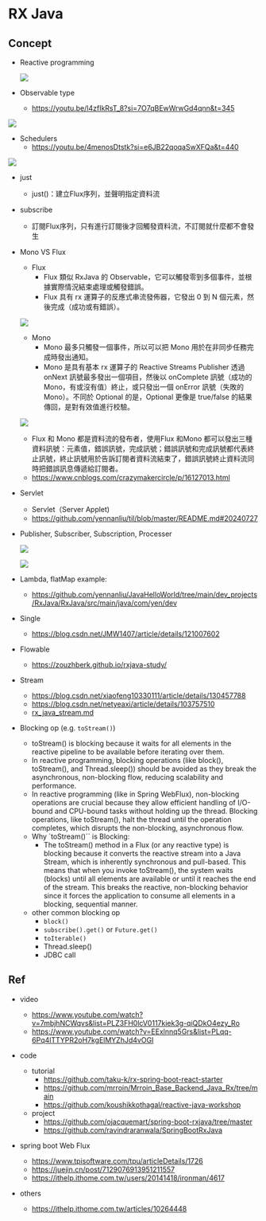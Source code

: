 # RX Java

## Concept

- Reactive programming
	<p><img src ="./doc/pic/reactive_programming.png" ></p>

- Observable type
	- https://youtu.be/l4zfIkRsT_8?si=7O7qBEwWrwGd4qnn&t=345
<p><img src ="./doc/pic/rx_java_can_onserver.png" ></p>

- Schedulers
	- https://youtu.be/4menosDtstk?si=e6JB22qoqaSwXFQa&t=440
<p><img src ="./doc/pic/schedulers.png" ></p>

- just
	- just()：建立Flux序列，並聲明指定資料流

- subscribe
	- 訂閱Flux序列，只有進行訂閱後才回觸發資料流，不訂閱就什麼都不會發生

- Mono VS Flux

	- Flux
		- Flux 類似 RxJava 的 Observable，它可以觸發零到多個事件，並根據實際情況結束處理或觸發錯誤。
		- Flux 具有 rx 運算子的反應式串流發佈器，它發出 0 到 N 個元素，然後完成（成功或有錯誤）。
	<p><img src ="./doc/pic/flux.png" ></p>


	- Mono
		- Mono 最多只觸發一個事件，所以可以把 Mono 用於在非同步任務完成時發出通知。
		- Mono 是具有基本 rx 運算子的 Reactive Streams Publisher 透過 onNext 訊號最多發出一個項目，然後以 onComplete 訊號（成功的 Mono，有或沒有值）終止，或只發出一個 onError 訊號（失敗的 Mono）。不同於 Optional 的是，Optional 更像是 true/false 的結果傳回，是對有效值進行校驗。
	<p><img src ="./doc/pic/mono.png" ></p>

	- Flux 和 Mono 都是資料流的發布者，使用Flux 和Mono 都可以發出三種資料訊號：元素值，錯誤訊號，完成訊號；錯誤訊號和完成訊號都代表終止訊號，終止訊號用於告訴訂閱者資料流結束了，錯誤訊號終止資料流同時把錯誤訊息傳遞給訂閱者。
	- https://www.cnblogs.com/crazymakercircle/p/16127013.html


- Servlet
	- Servlet（Server Applet)
	- https://github.com/yennanliu/til/blob/master/README.md#20240727


- Publisher, Subscriber, Subscription, Processer
	<p><img src ="./doc/pic/subscribe_publisher.png" ></p>
	<p><img src ="./doc/pic/subscribe_publisher2.png" ></p>

- Lambda, flatMap example:
	- https://github.com/yennanliu/JavaHelloWorld/tree/main/dev_projects/RxJava/RxJava/src/main/java/com/yen/dev

- Single
	- https://blog.csdn.net/JMW1407/article/details/121007602

- Flowable
	- https://zouzhberk.github.io/rxjava-study/

- Stream
	- https://blog.csdn.net/xiaofeng10330111/article/details/130457788
	- https://blog.csdn.net/netyeaxi/article/details/103757510
	- [rx_java_stream.md](https://github.com/yennanliu/JavaHelloWorld/blob/main/dev_projects/RxJava/doc/rxjava_stream.md)

- Blocking op (e.g. `toStream()`)
	- toStream() is blocking because it waits for all elements in the reactive pipeline to be available before iterating over them.
	- In reactive programming, blocking operations (like block(), toStream(), and Thread.sleep()) should be avoided as they break the asynchronous, non-blocking flow, reducing scalability and performance.
	- In reactive programming (like in Spring WebFlux), non-blocking operations are crucial because they allow efficient handling of I/O-bound and CPU-bound tasks without holding up the thread. Blocking operations, like toStream(), halt the thread until the operation completes, which disrupts the non-blocking, asynchronous flow.
	- Why `toStream()`` is Blocking:
		- The toStream() method in a Flux (or any reactive type) is blocking because it converts the reactive stream into a Java Stream, which is inherently synchronous and pull-based. This means that when you invoke toStream(), the system waits (blocks) until all elements are available or until it reaches the end of the stream. This breaks the reactive, non-blocking behavior since it forces the application to consume all elements in a blocking, sequential manner.
	- other common blocking op
		- `block()`
		- `subscribe().get()` or `Future.get()`
		- `toIterable()`
		- Thread.sleep()
		- JDBC call 


## Ref
- video
	- https://www.youtube.com/watch?v=7mbjhNCWqvs&list=PLZ3FH0lcV0117kiek3g-qiQDkO4ezy_Ro
	- https://www.youtube.com/watch?v=EExlnnq5Grs&list=PLqq-6Pq4lTTYPR2oH7kgElMYZhJd4vOGI
- code
	- tutorial
	   	- https://github.com/taku-k/rx-spring-boot-react-starter
	   	- https://github.com/mrroin/Mrroin_Base_Backend_Java_Rx/tree/main
	   	- https://github.com/koushikkothagal/reactive-java-workshop
  	- project
  		- https://github.com/ojacquemart/spring-boot-rxjava/tree/master
  		- https://github.com/ravindraranwala/SpringBootRxJava
 
- spring boot Web Flux
  	- https://www.tpisoftware.com/tpu/articleDetails/1726
  	- https://juejin.cn/post/7129076913951211557
  	- https://ithelp.ithome.com.tw/users/20141418/ironman/4617

 - others
 	- https://ithelp.ithome.com.tw/articles/10264448
